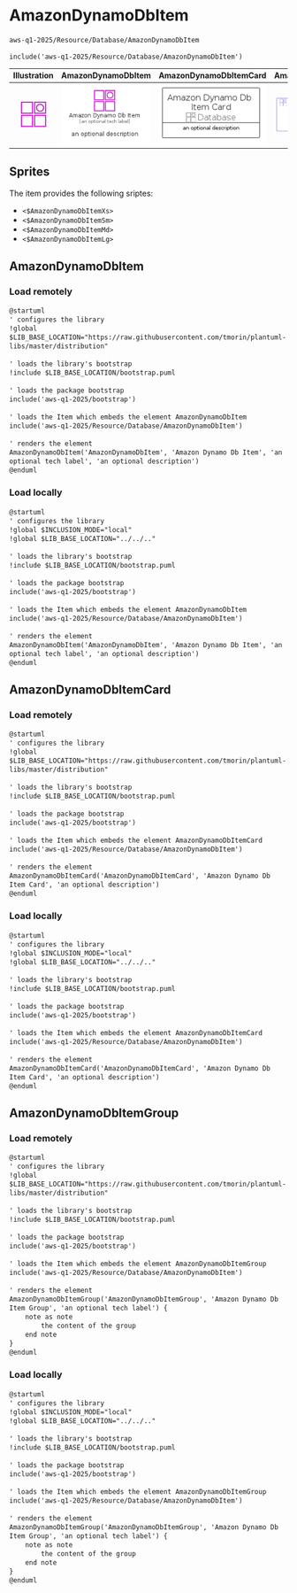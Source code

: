 # AmazonDynamoDbItem


```text
aws-q1-2025/Resource/Database/AmazonDynamoDbItem
```

```text
include('aws-q1-2025/Resource/Database/AmazonDynamoDbItem')
```



| Illustration | AmazonDynamoDbItem | AmazonDynamoDbItemCard | AmazonDynamoDbItemGroup |
| :---: | :---: | :---: | :---: |
| ![illustration for Illustration](../../../aws-q1-2025/Resource/Database/AmazonDynamoDbItem.png) | ![illustration for AmazonDynamoDbItem](../../../aws-q1-2025/Resource/Database/AmazonDynamoDbItem.Local.png) | ![illustration for AmazonDynamoDbItemCard](../../../aws-q1-2025/Resource/Database/AmazonDynamoDbItemCard.Local.png) | ![illustration for AmazonDynamoDbItemGroup](../../../aws-q1-2025/Resource/Database/AmazonDynamoDbItemGroup.Local.png) |



## Sprites
The item provides the following sriptes:

- `<$AmazonDynamoDbItemXs>`
- `<$AmazonDynamoDbItemSm>`
- `<$AmazonDynamoDbItemMd>`
- `<$AmazonDynamoDbItemLg>`





## AmazonDynamoDbItem

### Load remotely
```plantuml
@startuml
' configures the library
!global $LIB_BASE_LOCATION="https://raw.githubusercontent.com/tmorin/plantuml-libs/master/distribution"

' loads the library's bootstrap
!include $LIB_BASE_LOCATION/bootstrap.puml

' loads the package bootstrap
include('aws-q1-2025/bootstrap')

' loads the Item which embeds the element AmazonDynamoDbItem
include('aws-q1-2025/Resource/Database/AmazonDynamoDbItem')

' renders the element
AmazonDynamoDbItem('AmazonDynamoDbItem', 'Amazon Dynamo Db Item', 'an optional tech label', 'an optional description')
@enduml
```

### Load locally
```plantuml
@startuml
' configures the library
!global $INCLUSION_MODE="local"
!global $LIB_BASE_LOCATION="../../.."

' loads the library's bootstrap
!include $LIB_BASE_LOCATION/bootstrap.puml

' loads the package bootstrap
include('aws-q1-2025/bootstrap')

' loads the Item which embeds the element AmazonDynamoDbItem
include('aws-q1-2025/Resource/Database/AmazonDynamoDbItem')

' renders the element
AmazonDynamoDbItem('AmazonDynamoDbItem', 'Amazon Dynamo Db Item', 'an optional tech label', 'an optional description')
@enduml
```

## AmazonDynamoDbItemCard

### Load remotely
```plantuml
@startuml
' configures the library
!global $LIB_BASE_LOCATION="https://raw.githubusercontent.com/tmorin/plantuml-libs/master/distribution"

' loads the library's bootstrap
!include $LIB_BASE_LOCATION/bootstrap.puml

' loads the package bootstrap
include('aws-q1-2025/bootstrap')

' loads the Item which embeds the element AmazonDynamoDbItemCard
include('aws-q1-2025/Resource/Database/AmazonDynamoDbItem')

' renders the element
AmazonDynamoDbItemCard('AmazonDynamoDbItemCard', 'Amazon Dynamo Db Item Card', 'an optional description')
@enduml
```

### Load locally
```plantuml
@startuml
' configures the library
!global $INCLUSION_MODE="local"
!global $LIB_BASE_LOCATION="../../.."

' loads the library's bootstrap
!include $LIB_BASE_LOCATION/bootstrap.puml

' loads the package bootstrap
include('aws-q1-2025/bootstrap')

' loads the Item which embeds the element AmazonDynamoDbItemCard
include('aws-q1-2025/Resource/Database/AmazonDynamoDbItem')

' renders the element
AmazonDynamoDbItemCard('AmazonDynamoDbItemCard', 'Amazon Dynamo Db Item Card', 'an optional description')
@enduml
```

## AmazonDynamoDbItemGroup

### Load remotely
```plantuml
@startuml
' configures the library
!global $LIB_BASE_LOCATION="https://raw.githubusercontent.com/tmorin/plantuml-libs/master/distribution"

' loads the library's bootstrap
!include $LIB_BASE_LOCATION/bootstrap.puml

' loads the package bootstrap
include('aws-q1-2025/bootstrap')

' loads the Item which embeds the element AmazonDynamoDbItemGroup
include('aws-q1-2025/Resource/Database/AmazonDynamoDbItem')

' renders the element
AmazonDynamoDbItemGroup('AmazonDynamoDbItemGroup', 'Amazon Dynamo Db Item Group', 'an optional tech label') {
    note as note
        the content of the group
    end note
}
@enduml
```

### Load locally
```plantuml
@startuml
' configures the library
!global $INCLUSION_MODE="local"
!global $LIB_BASE_LOCATION="../../.."

' loads the library's bootstrap
!include $LIB_BASE_LOCATION/bootstrap.puml

' loads the package bootstrap
include('aws-q1-2025/bootstrap')

' loads the Item which embeds the element AmazonDynamoDbItemGroup
include('aws-q1-2025/Resource/Database/AmazonDynamoDbItem')

' renders the element
AmazonDynamoDbItemGroup('AmazonDynamoDbItemGroup', 'Amazon Dynamo Db Item Group', 'an optional tech label') {
    note as note
        the content of the group
    end note
}
@enduml
```

